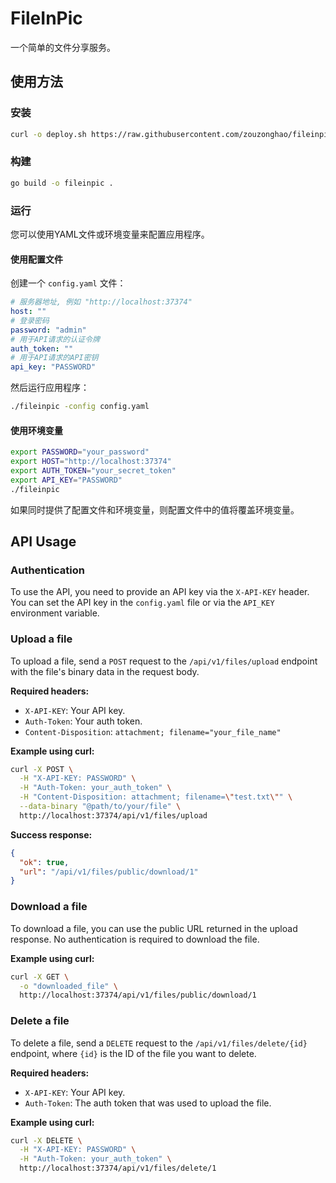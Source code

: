 # FileInPic

一个简单的文件分享服务。

## 使用方法
### 安装

```sh
curl -o deploy.sh https://raw.githubusercontent.com/zouzonghao/fileinpic/refs/heads/main/deploy.sh && chmod +x deploy.sh && ./deploy.sh install
```

### 构建

```bash
go build -o fileinpic .
```

### 运行

您可以使用YAML文件或环境变量来配置应用程序。

#### 使用配置文件

创建一个 `config.yaml` 文件：

```yaml
# 服务器地址, 例如 "http://localhost:37374"
host: ""
# 登录密码
password: "admin"
# 用于API请求的认证令牌
auth_token: ""
# 用于API请求的API密钥
api_key: "PASSWORD"
```

然后运行应用程序：

```bash
./fileinpic -config config.yaml
```

#### 使用环境变量

```bash
export PASSWORD="your_password"
export HOST="http://localhost:37374"
export AUTH_TOKEN="your_secret_token"
export API_KEY="PASSWORD"
./fileinpic
```

如果同时提供了配置文件和环境变量，则配置文件中的值将覆盖环境变量。
## API Usage

### Authentication

To use the API, you need to provide an API key via the `X-API-KEY` header. You can set the API key in the `config.yaml` file or via the `API_KEY` environment variable.

### Upload a file

To upload a file, send a `POST` request to the `/api/v1/files/upload` endpoint with the file's binary data in the request body.

**Required headers:**

*   `X-API-KEY`: Your API key.
*   `Auth-Token`: Your auth token.
*   `Content-Disposition`: `attachment; filename="your_file_name"`

**Example using curl:**

```bash
curl -X POST \
  -H "X-API-KEY: PASSWORD" \
  -H "Auth-Token: your_auth_token" \
  -H "Content-Disposition: attachment; filename=\"test.txt\"" \
  --data-binary "@path/to/your/file" \
  http://localhost:37374/api/v1/files/upload
```

**Success response:**

```json
{
  "ok": true,
  "url": "/api/v1/files/public/download/1"
}
```

### Download a file

To download a file, you can use the public URL returned in the upload response. No authentication is required to download the file.

**Example using curl:**

```bash
curl -X GET \
  -o "downloaded_file" \
  http://localhost:37374/api/v1/files/public/download/1
```

### Delete a file

To delete a file, send a `DELETE` request to the `/api/v1/files/delete/{id}` endpoint, where `{id}` is the ID of the file you want to delete.

**Required headers:**

*   `X-API-KEY`: Your API key.
*   `Auth-Token`: The auth token that was used to upload the file.

**Example using curl:**

```bash
curl -X DELETE \
  -H "X-API-KEY: PASSWORD" \
  -H "Auth-Token: your_auth_token" \
  http://localhost:37374/api/v1/files/delete/1
